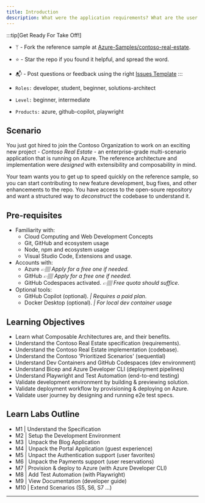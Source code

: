 ```yaml
---
title: Introduction
description: What were the application requirements? What are the user journeys? What is the architecture design? What are Microservices? What is API-first Design? What is Cloud-Native? What are Micro-frontends? Think Headless.
---
```


:::tip[Get Ready For Take Off!]
- ᛘ - Fork the reference sample at [Azure-Samples/contoso-real-estate](https://aka.ms/contoso-real-estate/github).  
- ⭐️ - Star the repo if you found it helpful, and spread the word.
- 📬 - Post questions or feedback using the right [Issues Template](https://github.com/Azure-Samples/contoso-real-estate/issues/new/choose)
:::

- `Roles:` developer, student, beginner, solutions-architect
- `Level:` beginner, intermediate
- `Products:` azure, github-copilot, playwright 

## Scenario
You just got hired to join the Contoso Organization to work on an exciting new project - _Contoso Real Estate_ - an enterprise-grade multi-scenario application that is running on Azure. The reference architecture and implementation were _designed_ with extensibility and composability in mind.

Your team wants you to get up to speed quickly on the reference sample, so you can start contributing to new feature development, bug fixes, and other enhancements to the repo. You have access to the open-soure repository and want a structured way to _deconstruct_ the codebase to understand it.

## Pre-requisites

- Familiarity with:
    - Cloud Computing and Web Development Concepts
    - Git, GitHub and ecosystem usage
    - Node, npm and ecosystem usage
    - Visual Studio Code, Extensions and usage.
- Accounts with:
    - Azure _👉🏽 Apply for a free one if needed._
    - GitHub  _👉🏽 Apply for a free one if needed._
    - GitHub Codespaces activated. _👉🏽 Free quota should suffice_.
- Optional tools: 
    - GitHub Copilot (optional). _| Requires a paid plan_.
    - Docker Desktop (optional). _| For local dev container usage_

## Learning Objectives

- Learn what Composable Architectures are, and their benefits.
- Understand the Contoso Real Estate specification (requirements).
- Understand the Contoso Real Estate implementation (codebase).
- Understand the Contoso 'Prioritized Scenarios' (sequential)
- Understand Dev Containers and GitHub Codespaces (dev environment)
- Understand Bicep and Azure Developer CLI (deployment pipelines)
- Understand Playwright and Test Automation (end-to-end testing)
- Validate development environment by building & previewing solution.
- Validate deployment workflow by provisioning & deploying on Azure.
- Validate user journey by designing and running e2e test specs.

## Learn Labs Outline

- M1 | Understand the Specification
- M2 | Setup the Development Environment
- M3 | Unpack the Blog Application
- M4 | Unpack the Portal Application (guest experience)
- M5 | Unpact the Authentication support (user favorites)
- M6 | Unpack the Payments support (user reservations)
- M7 | Provision & deploy to Azure (with Azure Developer CLI)
- M8 | Add Test Automation (with Playwright)
- M9 | View Documentation (developer guide)
- M10 | Extend Scenarios (S5, S6, S7 ...)

---